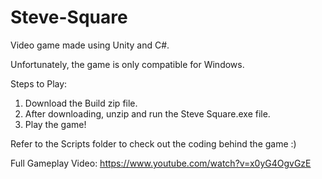 # Steve-Square
Video game made using Unity and C#.

Unfortunately, the game is only compatible for Windows.

Steps to Play:
  1. Download the Build zip file.
  2. After downloading, unzip and run the Steve Square.exe file.
  3. Play the game!
  
Refer to the Scripts folder to check out the coding behind the game :)

Full Gameplay Video: https://www.youtube.com/watch?v=x0yG4OgvGzE
